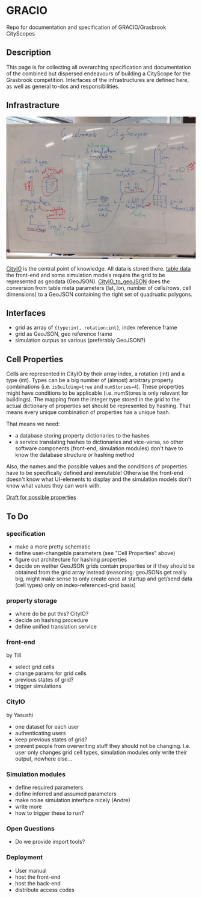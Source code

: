 # GRACIO
Repo for documentation and specification of GRACIO/Grasbrook CityScopes


## Description

This page is for collecting all overarching specification and documentation of the combined but dispersed endeavours of building a CityScope for the Grasbrook competition. Interfaces of the infrastructures are defined here, as well as general to-dos and responsibilities.

## Infrastracture

![architecture schematic](figures/infrastructure_schematic_wb.jpg "architecture schematic")

[CityIO](https://github.com/CityScope/CS_CityIO) is the central point of knowledge. All data is stored there. [table data](https://cityio.media.mit.edu/api/table/grasbrook/)
the front-end and some simulation models require the grid to be represented as geodata (GeoJSON). [CityIO_to_geoJSON](https://github.com/andredaa/city_io_to_geojson) does the conversion from table meta parameters (lat, lon, number of cells/rows, cell dimensions) to a GeoJSON containing the right set of quadruatic polygons.

## Interfaces

- grid as array of ```{type:int, rotation:int}```, index reference frame
- grid as GeoJSON, geo reference frame
- simulation outpus as various (preferably GeoJSON?)

## Cell Properties
Cells are represented in CityIO by their array index, a rotation (int) and a type (int).
Types can be a big number of (almost) arbitrary property combinations (i.e. ```isBuilding=true``` and ```numStories=4```). These properties might have conditions to be applicable (i.e. numStores is only relevant for buildings).
The mapping from the integer type stored in the grid to the actual dictionary of properties set should be represented by hashing. That means every unique combination of properties has a unique hash.

That means we need:
- a database storing property dictionaries to the hashes
- a service translating hashes to dictionaries and vice-versa, so other software components (front-end, simulation modules) don't have to know the database structure or hashing method

Also, the names and the possible values and the conditions of properties have to be specifically defined and immutable! Otherwise the front-end doesn't know what UI-elements to display and the simulation models don't know what values they can work with.

[Draft for possible properties](files/properties.csv)

## To Do

### specification
- make a more pretty schematic
- define user-changeble parameters (see "Cell Properties" above)
- figure out architecture for hashing properties
- decide on wether GeoJSON grids contain properties or if they should be obtained from the grid array instead (reasoning: geoJSONs get really big, might make sense to only create once at startup and get/send data (cell types) only on index-referenced-grid basis)

### property storage
- where do be put this? CityIO?
- decide on hashing procedure
- define unified translation service

### front-end
by Till
- select grid cells
- change params for grid cells
- previous states of grid?
- trigger simulations

### CityIO
by Yasushi
- one dataset for each user
- authenticating users
- keep previous states of grid?
- prevent people from overwriting stuff they should not be changing. I.e. user only changes grid cell types, simulation modules only write their output, nowhere else...

### Simulation modules
- define required parameters
- define inferred and assumed parameters
- make noise simulation interface nicely (Andre)
- write more
- how to trigger these to run?

### Open Questions
- Do we provide import tools?

### Deployment
- User manual
- host the front-end
- host the back-end
- distribute access codes
